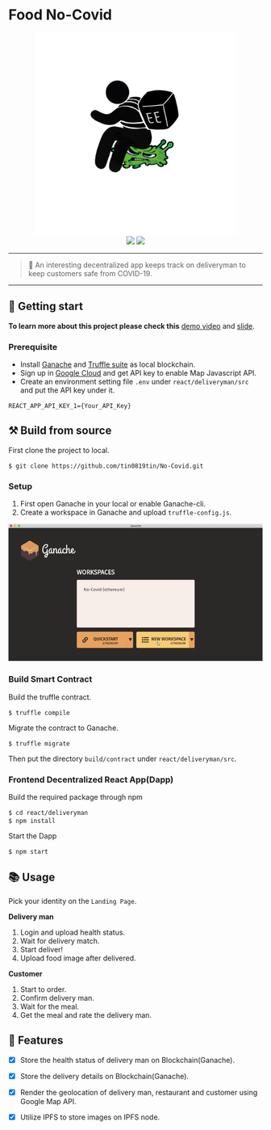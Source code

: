 # Food No-Covid
<p align="center">
<img src="./react/deliveryman/src/assets/img/Food_NoCovid.JPG" width="400" />
<br>
<a target="_blank"><img href="https://www.trufflesuite.com/truffle" src="https://img.shields.io/badge/Truffle-%3E%3D5.1.10-brown.svg"></a>
<a target="_blank"><img href="https://www.trufflesuite.com/ganache" src="https://img.shields.io/badge/Ganache-download-yellow.svg"></a>
</p>

***
> :motor_scooter: An interesting decentralized app keeps track on deliveryman to keep customers safe from COVID-19.
***

## :checkered_flag: Getting start
**To learn more about this project please check this** [demo video](https://drive.google.com/drive/folders/1Fi8zdrgk-a7n5zhN43EWr_pR8y3mGjW0) and [slide](https://docs.google.com/presentation/d/1wc0fhlDLWS_E5UqvkS5xQBxlCQ4HZM_bQFfL4-1p2IY/edit#slide=id.p).

### Prerequisite
- Install [Ganache](https://www.trufflesuite.com/ganache) and [Truffle suite](https://www.trufflesuite.com/truffle) as local blockchain.
- Sign up in [Google Cloud](https://developers.google.com/maps/documentation/javascript/get-api-key) and get API key to enable Map Javascript API.
- Create an environment setting file `.env` under `react/deliveryman/src` and put the API key under it.
```shell
REACT_APP_API_KEY_1={Your_API_Key}
```

## :hammer_and_pick: Build from source 
First clone the project to local.
```shell
$ git clone https://github.com/tin0819tin/No-Covid.git
```

### Setup
1. First open Ganache in your local or enable Ganache-cli.
2. Create a workspace in Ganache and upload `truffle-config.js`.

<p align=center><img src="./react/deliveryman/src/assets/img/ganache.gif" width="1000"/></p>

### Build Smart Contract 

Build the truffle contract.
```shell
$ truffle compile
```
Migrate the contract to Ganache.
```shell
$ truffle migrate
```

Then put the directory `build/contract` under `react/deliveryman/src`.

### Frontend Decentralized React App(Dapp)

Build the required package through npm
```shell
$ cd react/deliveryman
$ npm install
```

Start the Dapp
```shell
$ npm start
```

## :books: Usage
Pick your identity on the `Landing Page`.

**Delivery man**
1. Login and upload health status.
2. Wait for delivery match.
3. Start deliver!
4. Upload food image after delivered.

**Customer**
1. Start to order.
2. Confirm delivery man.
3. Wait for the meal.
4. Get the meal and rate the delivery man.


## :round_pushpin: Features
- [x] Store the health status of delivery man on Blockchain(Ganache).
- [x] Store the delivery details on Blockchain(Ganache).
- [x] Render the geolocation of delivery man, restaurant and customer using Google Map API.
- [x] Utilize IPFS to store images on IPFS node. 


 
